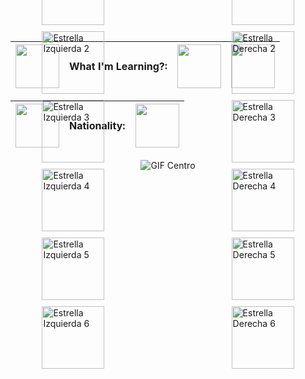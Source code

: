 | <img src="https://github.com/user-attachments/assets/1ac8a5ad-3bee-41a4-94cc-46cc1337741a" width="70" height="70"> | What I'm Learning?: | <img src="https://github.com/user-attachments/assets/7a87d8bd-f341-4e64-aa89-ea2d98235cca" width="70" height="70"> | <img src="https://github.com/user-attachments/assets/835137fa-a313-4962-a3ed-592074f522a5" width="70" height="70"> |
|---|---|---|---|

| <img src="https://github.com/user-attachments/assets/dc6f831c-fa2a-4db7-8b90-a48be2d45f0c" width="70" height="70">  | Nationality: | <img src="https://github.com/user-attachments/assets/c01557b9-378d-446c-be3c-1c3059551059" width="70" height="70"> |
|---|---|---|



<div style="display: flex; justify-content: center; align-items: center; position: relative; width: 100%; gap: 10px;">
  <!-- Contenedor de las estrellas a la izquierda -->
  <div style="position: absolute; left: 10%; display: flex; flex-direction: column; justify-content: center; align-items: center; gap: 10px;">
    <!-- Estrella superior izquierda -->
    <img src="https://github.com/user-attachments/assets/0b292912-f7e8-4508-bd70-cf204600aa43" alt="Estrella Izquierda 1" width="100">
    <!-- Estrella central izquierda -->
    <img src="https://github.com/user-attachments/assets/0b292912-f7e8-4508-bd70-cf204600aa43" alt="Estrella Izquierda 2" width="100">
    <!-- Estrella inferior izquierda -->
    <img src="https://github.com/user-attachments/assets/0b292912-f7e8-4508-bd70-cf204600aa43" alt="Estrella Izquierda 3" width="100">
    <img src="https://github.com/user-attachments/assets/0b292912-f7e8-4508-bd70-cf204600aa43" alt="Estrella Izquierda 4" width="100">
    <img src="https://github.com/user-attachments/assets/0b292912-f7e8-4508-bd70-cf204600aa43" alt="Estrella Izquierda 5" width="100">
    <img src="https://github.com/user-attachments/assets/0b292912-f7e8-4508-bd70-cf204600aa43" alt="Estrella Izquierda 6" width="100">
  </div>

  <!-- GIF central en su tamaño original -->
  <img src="https://github.com/user-attachments/assets/b22aed32-65bc-445e-87fb-2050b6d03128" alt="GIF Centro" style="flex-shrink: 0;">

  <!-- Contenedor de las estrellas a la derecha -->
  <div style="position: absolute; right: 10%; display: flex; flex-direction: column; justify-content: center; align-items: center; gap: 10px;">
    <!-- Estrella superior derecha -->
    <img src="https://github.com/user-attachments/assets/0b292912-f7e8-4508-bd70-cf204600aa43" alt="Estrella Derecha 1" width="100">
    <!-- Estrella central derecha -->
    <img src="https://github.com/user-attachments/assets/0b292912-f7e8-4508-bd70-cf204600aa43" alt="Estrella Derecha 2" width="100">
    <!-- Estrella inferior derecha -->
    <img src="https://github.com/user-attachments/assets/0b292912-f7e8-4508-bd70-cf204600aa43" alt="Estrella Derecha 3" width="100">
    <img src="https://github.com/user-attachments/assets/0b292912-f7e8-4508-bd70-cf204600aa43" alt="Estrella Derecha 4" width="100">
    <img src="https://github.com/user-attachments/assets/0b292912-f7e8-4508-bd70-cf204600aa43" alt="Estrella Derecha 5" width="100">
    <img src="https://github.com/user-attachments/assets/0b292912-f7e8-4508-bd70-cf204600aa43" alt="Estrella Derecha 6" width="100">
  </div>
</div>










